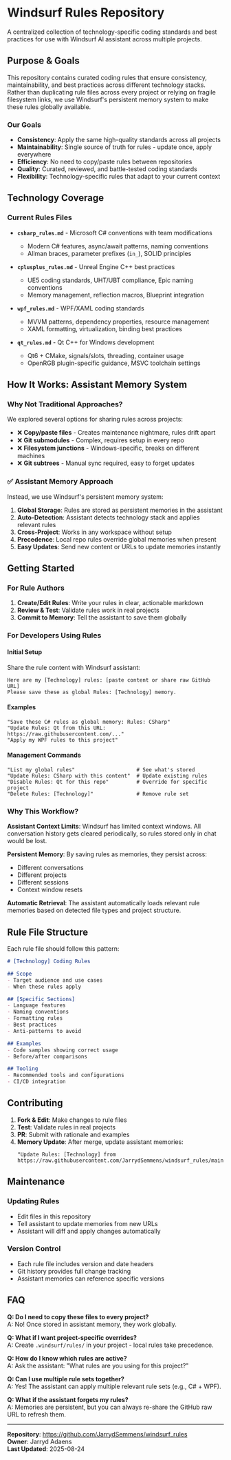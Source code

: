# Windsurf Rules Repository

A centralized collection of technology-specific coding standards and best practices for use with Windsurf AI assistant across multiple projects.

## Purpose & Goals

This repository contains curated coding rules that ensure consistency, maintainability, and best practices across different technology stacks. Rather than duplicating rule files across every project or relying on fragile filesystem links, we use Windsurf's persistent memory system to make these rules globally available.

### Our Goals
- **Consistency**: Apply the same high-quality standards across all projects
- **Maintainability**: Single source of truth for rules - update once, apply everywhere  
- **Efficiency**: No need to copy/paste rules between repositories
- **Quality**: Curated, reviewed, and battle-tested coding standards
- **Flexibility**: Technology-specific rules that adapt to your current context

## Technology Coverage

### Current Rules Files

- **`csharp_rules.md`** - Microsoft C# conventions with team modifications
  - Modern C# features, async/await patterns, naming conventions
  - Allman braces, parameter prefixes (`in_`), SOLID principles
  
- **`cplusplus_rules.md`** - Unreal Engine C++ best practices  
  - UE5 coding standards, UHT/UBT compliance, Epic naming conventions
  - Memory management, reflection macros, Blueprint integration

- **`wpf_rules.md`** - WPF/XAML coding standards
  - MVVM patterns, dependency properties, resource management
  - XAML formatting, virtualization, binding best practices

- **`qt_rules.md`** - Qt C++ for Windows development
  - Qt6 + CMake, signals/slots, threading, container usage
  - OpenRGB plugin-specific guidance, MSVC toolchain settings

## How It Works: Assistant Memory System

### Why Not Traditional Approaches?

We explored several options for sharing rules across projects:

- ❌ **Copy/paste files** - Creates maintenance nightmare, rules drift apart
- ❌ **Git submodules** - Complex, requires setup in every repo  
- ❌ **Filesystem junctions** - Windows-specific, breaks on different machines
- ❌ **Git subtrees** - Manual sync required, easy to forget updates

### ✅ Assistant Memory Approach

Instead, we use Windsurf's persistent memory system:

1. **Global Storage**: Rules are stored as persistent memories in the assistant
2. **Auto-Detection**: Assistant detects technology stack and applies relevant rules
3. **Cross-Project**: Works in any workspace without setup
4. **Precedence**: Local repo rules override global memories when present
5. **Easy Updates**: Send new content or URLs to update memories instantly

## Getting Started

### For Rule Authors

1. **Create/Edit Rules**: Write your rules in clear, actionable markdown
2. **Review & Test**: Validate rules work in real projects  
3. **Commit to Memory**: Tell the assistant to save them globally

### For Developers Using Rules

#### Initial Setup
Share the rule content with Windsurf assistant:

```
Here are my [Technology] rules: [paste content or share raw GitHub URL]
Please save these as global Rules: [Technology] memory.
```

#### Examples
```
"Save these C# rules as global memory: Rules: CSharp"
"Update Rules: Qt from this URL: https://raw.githubusercontent.com/..."
"Apply my WPF rules to this project"
```

#### Management Commands
```
"List my global rules"                    # See what's stored
"Update Rules: CSharp with this content"  # Update existing rules  
"Disable Rules: Qt for this repo"         # Override for specific project
"Delete Rules: [Technology]"              # Remove rule set
```

### Why This Workflow?

**Assistant Context Limits**: Windsurf has limited context windows. All conversation history gets cleared periodically, so rules stored only in chat would be lost.

**Persistent Memory**: By saving rules as memories, they persist across:
- Different conversations
- Different projects  
- Different sessions
- Context window resets

**Automatic Retrieval**: The assistant automatically loads relevant rule memories based on detected file types and project structure.

## Rule File Structure

Each rule file should follow this pattern:

```markdown
# [Technology] Coding Rules

## Scope
- Target audience and use cases
- When these rules apply

## [Specific Sections]
- Language features
- Naming conventions  
- Formatting rules
- Best practices
- Anti-patterns to avoid

## Examples
- Code samples showing correct usage
- Before/after comparisons

## Tooling
- Recommended tools and configurations
- CI/CD integration
```

## Contributing

1. **Fork & Edit**: Make changes to rule files
2. **Test**: Validate rules in real projects
3. **PR**: Submit with rationale and examples
4. **Memory Update**: After merge, update assistant memories:
   ```
   "Update Rules: [Technology] from https://raw.githubusercontent.com/JarrydSemmens/windsurf_rules/main/[technology]_rules.md"
   ```

## Maintenance

### Updating Rules
- Edit files in this repository
- Tell assistant to update memories from new URLs
- Assistant will diff and apply changes automatically

### Version Control
- Each rule file includes version and date headers
- Git history provides full change tracking
- Assistant memories can reference specific versions

## FAQ

**Q: Do I need to copy these files to every project?**  
A: No! Once stored in assistant memory, they work globally.

**Q: What if I want project-specific overrides?**  
A: Create `.windsurf/rules/` in your project - local rules take precedence.

**Q: How do I know which rules are active?**  
A: Ask the assistant: "What rules are you using for this project?"

**Q: Can I use multiple rule sets together?**  
A: Yes! The assistant can apply multiple relevant rule sets (e.g., C# + WPF).

**Q: What if the assistant forgets my rules?**  
A: Memories are persistent, but you can always re-share the GitHub raw URL to refresh them.

---

**Repository**: https://github.com/JarrydSemmens/windsurf_rules  
**Owner**: Jarryd Adaens  
**Last Updated**: 2025-08-24
